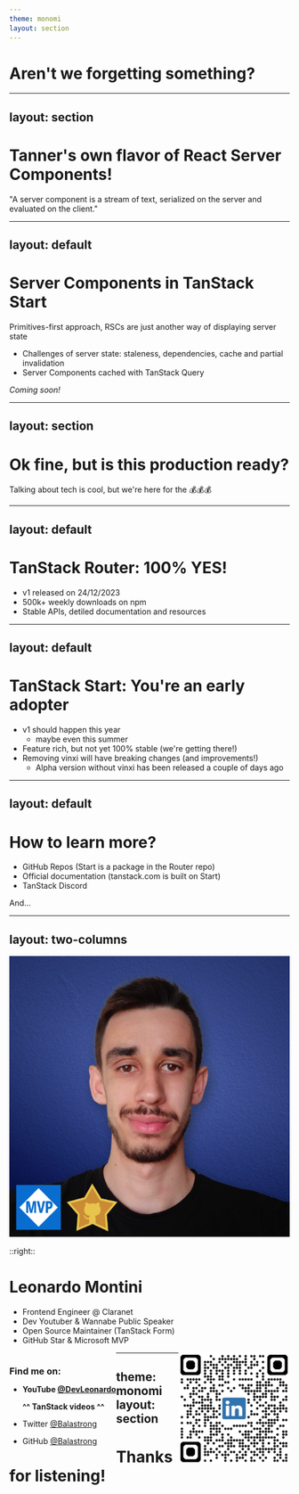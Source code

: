```yaml
---
theme: monomi
layout: section
---
```


# Aren't we forgetting something?

---
layout: section
---

# Tanner's own flavor of React Server Components!

"A server component is a stream of text, serialized on the server and evaluated on the client."

---
layout: default
---

# Server Components in TanStack Start

Primitives-first approach, RSCs are just another way of displaying server state

- Challenges of server state: staleness, dependencies, cache and partial invalidation
- Server Components cached with TanStack Query

_Coming soon!_

---
layout: section
---

# Ok fine, but is this production ready?

Talking about tech is cool, but we're here for the 💰💰💰

---
layout: default
---

# TanStack Router: 100% YES! 

- v1 released on 24/12/2023
- 500k+ weekly downloads on npm
- Stable APIs, detiled documentation and resources

---
layout: default
---

# TanStack Start: You're an early adopter

- v1 should happen this year
  - maybe even this summer
- Feature rich, but not yet 100% stable (we're getting there!)
- Removing vinxi will have breaking changes (and improvements!)
  - Alpha version without vinxi has been released a couple of days ago

---
layout: default
---

# How to learn more?

- GitHub Repos (Start is a package in the Router repo)
- Official documentation (tanstack.com is built on Start)
- TanStack Discord

And...

---
layout: two-columns
---

![Propic](.demo/assets/propic.png)

::right::
# Leonardo Montini

- Frontend Engineer @ Claranet
- Dev Youtuber & Wannabe Public Speaker
- Open Source Maintainer (TanStack Form)
- GitHub Star & Microsoft MVP

<div style="float: left">

<h3 style="margin-bottom: 10px">Find me on:</h3>

- **YouTube [@DevLeonardo](https://www.youtube.com/@DevLeonardo)**
  
  **^^ TanStack videos ^^**
- Twitter [@Balastrong](https://twitter.com/Balastrong)
- GitHub [@Balastrong](https://github.com/Balastrong)

</div>
<div style="float: right">
    <img src=".demo/assets/qrlinkedin.png" alt="LinkedIn QR Code" width="200" height="200" style="border-radius: 10px;"/>
</div>

---
theme: monomi
layout: section
---

# Thanks for listening!
